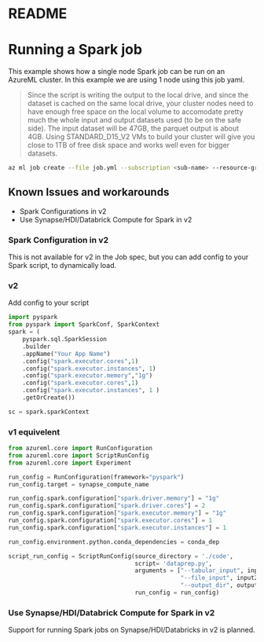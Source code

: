 # README 
# Running a Spark job

This example shows how a single node Spark job can be run on an AzureML cluster. In this example we are using 1 node using this job yaml. 

> Since the script is writing the output to the local drive, and since the dataset is cached on the same local drive, your cluster nodes need to have enough free space on the local volume to accomodate pretty much the whole input and output datasets used (to be on the safe side). The input dataset will be 47GB, the parquet output is about 4GB. Using STANDARD_D15_V2 VMs to build your cluster will give you close to 1TB of free disk space and works well even for bigger datasets.

```bash
az ml job create --file job.yml --subscription <sub-name> --resource-group <rg-name> --workspace-name <ws-name> --stream
```

## Known Issues and workarounds
* Spark Configurations in v2
* Use Synapse/HDI/Databrick Compute for Spark in v2

### Spark Configuration in v2
This is not available for v2 in the Job spec, but you can add config to your Spark script, to dynamically load.

### v2 
Add config to your script

``` python
import pyspark
from pyspark import SparkConf, SparkContext 
spark = (
    pyspark.sql.SparkSession
    .builder
    .appName("Your App Name")
    .config("spark.executor.cores",1)
    .config("spark.executor.instances", 1)
    .config("spark.executor.memory","1g")
    .config("spark.executor.cores",1)
    .config("spark.executor.instances", 1 )
    .getOrCreate())

sc = spark.sparkContext

```
### v1 equivelent
```python
from azureml.core import RunConfiguration
from azureml.core import ScriptRunConfig 
from azureml.core import Experiment

run_config = RunConfiguration(framework="pyspark")
run_config.target = synapse_compute_name

run_config.spark.configuration["spark.driver.memory"] = "1g" 
run_config.spark.configuration["spark.driver.cores"] = 2 
run_config.spark.configuration["spark.executor.memory"] = "1g" 
run_config.spark.configuration["spark.executor.cores"] = 1 
run_config.spark.configuration["spark.executor.instances"] = 1 

run_config.environment.python.conda_dependencies = conda_dep

script_run_config = ScriptRunConfig(source_directory = './code',
                                    script= 'dataprep.py',
                                    arguments = ["--tabular_input", input1, 
                                                 "--file_input", input2,
                                                 "--output_dir", output],
                                    run_config = run_config)
```

### Use Synapse/HDI/Databrick Compute for Spark in v2
Support for running Spark jobs on Synapse/HDI/Databricks in v2 is planned.
